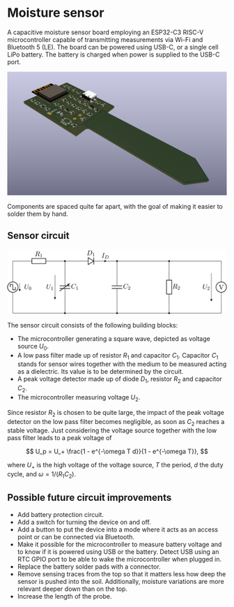 # Moisture sensor

A capacitive moisture sensor board employing an ESP32-C3 RISC-V microcontroller
capable of transmitting measurements via Wi-Fi and Bluetooth 5 (LE). The board
can be powered using USB-C, or a single cell LiPo battery. The battery is
charged when power is supplied to the USB-C port.

![rendering](graphics/moisture-sensor.webp)

Components are spaced quite far apart, with the goal of making it easier to
solder them by hand.

## Sensor circuit

![rendering](graphics/sensor-circuit.png)

The sensor circuit consists of the following building blocks:
- The microcontroller generating a square wave, depicted as voltage source
  $U_0$.
- A low pass filter made up of resistor $R_1$ and capacitor $C_1$. Capacitor
  $C_1$ stands for sensor wires together with the medium to be measured acting
  as a dielectric. Its value is to be determined by the circuit.
- A peak voltage detector made up of diode $D_1$, resistor $R_2$ and capacitor
  $C_2$.
- The microcontroller measuring voltage $U_2$.

Since resistor $R_2$ is chosen to be quite large, the impact of the peak voltage
detector on the low pass filter becomes negligible, as soon as $C_2$ reaches a
stable voltage. Just considering the voltage source together with the low pass
filter leads to a peak voltage of

$$ U_p = U_+ \frac{1 - e^{-\omega T d}}{1 - e^{-\omega T}}, $$

where $U_+$ is the high voltage of the voltage source, $T$ the period, $d$ the
duty cycle, and $\omega = 1/(R_1 C_2)$.

## Possible future circuit improvements

- Add battery protection circuit.
- Add a switch for turning the device on and off.
- Add a button to put the device into a mode where it acts as an access point or
  can be connected via Bluetooth.
- Make it possible for the microcontroller to measure battery voltage and to
  know if it is powered using USB or the battery. Detect USB using an RTC GPIO
  port to be able to wake the microcontroller when plugged in.
- Replace the battery solder pads with a connector.
- Remove sensing traces from the top so that it matters less how deep the sensor
  is pushed into the soil. Additionally, moisture variations are more relevant
  deeper down than on the top.
- Increase the length of the probe.
